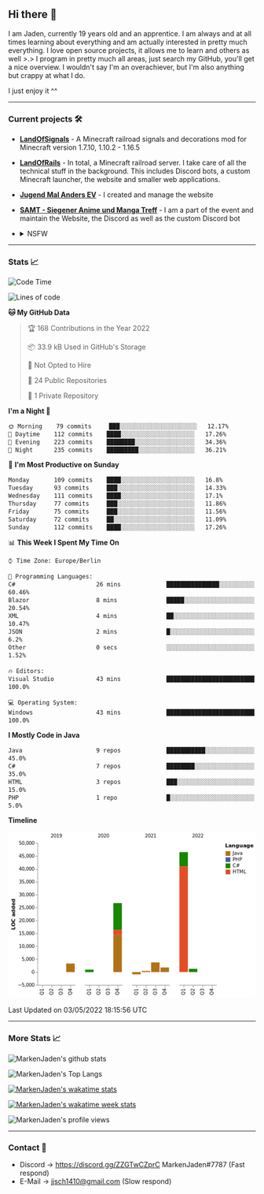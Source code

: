 ## Hi there 👋
I am Jaden, currently 19 years old and an apprentice. I am always and at all times learning about everything and am actually interested in pretty much everything. I love open source projects, it allows me to learn and others as well >.>
I program in pretty much all areas, just search my GitHub, you'll get a nice overview.
I wouldn't say I'm an overachiever, but I'm also anything but crappy at what I do.

I just enjoy it ^^

---

### Current projects 🛠

* [**LandOfSignals**](https://github.com/LandOfRails/LandOfSignals) - A Minecraft railroad signals and decorations mod for Minecraft version 1.7.10, 1.10.2 - 1.16.5
* [**LandOfRails**](https://github.com/LandOfRails) - In total, a Minecraft railroad server. I take care of all the technical stuff in the background. This includes Discord bots, a custom Minecraft launcher, the website and smaller web applications.
* [**Jugend Mal Anders EV**](https://jugendmalanders.de/) - I created and manage the website
* [**SAMT - Siegener Anime und Manga Treff**](https://github.com/Siegener-Anime-und-Manga-Treff-SAMT) - I am a part of the event and maintain the Website, the Discord as well as the custom Discord bot
* <details> 
  <summary>NSFW</summary>
  
  [**Nekos**](https://github.com/MarkenJaden/Nekos) - Website providing you with random lewd neko pics
  
</details>

---

### Stats 📈

<!--START_SECTION:waka-->
![Code Time](http://img.shields.io/badge/Code%20Time-714%20hrs%2041%20mins-blue)

![Lines of code](https://img.shields.io/badge/From%20Hello%20World%20I%27ve%20Written-84%20Thousand%20lines%20of%20code-blue)

**🐱 My GitHub Data** 

> 🏆 168 Contributions in the Year 2022
 > 
> 📦 33.9 kB Used in GitHub's Storage 
 > 
> 🚫 Not Opted to Hire
 > 
> 📜 24 Public Repositories 
 > 
> 🔑 1 Private Repository 
 > 
**I'm a Night 🦉** 

```text
🌞 Morning    79 commits     ███░░░░░░░░░░░░░░░░░░░░░░   12.17% 
🌆 Daytime    112 commits    ████░░░░░░░░░░░░░░░░░░░░░   17.26% 
🌃 Evening    223 commits    ████████░░░░░░░░░░░░░░░░░   34.36% 
🌙 Night      235 commits    █████████░░░░░░░░░░░░░░░░   36.21%

```
📅 **I'm Most Productive on Sunday** 

```text
Monday       109 commits    ████░░░░░░░░░░░░░░░░░░░░░   16.8% 
Tuesday      93 commits     ███░░░░░░░░░░░░░░░░░░░░░░   14.33% 
Wednesday    111 commits    ████░░░░░░░░░░░░░░░░░░░░░   17.1% 
Thursday     77 commits     ███░░░░░░░░░░░░░░░░░░░░░░   11.86% 
Friday       75 commits     ███░░░░░░░░░░░░░░░░░░░░░░   11.56% 
Saturday     72 commits     ██░░░░░░░░░░░░░░░░░░░░░░░   11.09% 
Sunday       112 commits    ████░░░░░░░░░░░░░░░░░░░░░   17.26%

```


📊 **This Week I Spent My Time On** 

```text
⌚︎ Time Zone: Europe/Berlin

💬 Programming Languages: 
C#                       26 mins             ███████████████░░░░░░░░░░   60.46% 
Blazor                   8 mins              █████░░░░░░░░░░░░░░░░░░░░   20.54% 
XML                      4 mins              ██░░░░░░░░░░░░░░░░░░░░░░░   10.47% 
JSON                     2 mins              █░░░░░░░░░░░░░░░░░░░░░░░░   6.2% 
Other                    0 secs              ░░░░░░░░░░░░░░░░░░░░░░░░░   1.52%

🔥 Editors: 
Visual Studio            43 mins             █████████████████████████   100.0%

💻 Operating System: 
Windows                  43 mins             █████████████████████████   100.0%

```

**I Mostly Code in Java** 

```text
Java                     9 repos             ███████████░░░░░░░░░░░░░░   45.0% 
C#                       7 repos             ████████░░░░░░░░░░░░░░░░░   35.0% 
HTML                     3 repos             ███░░░░░░░░░░░░░░░░░░░░░░   15.0% 
PHP                      1 repo              █░░░░░░░░░░░░░░░░░░░░░░░░   5.0%

```


**Timeline**

![Chart not found](https://raw.githubusercontent.com/MarkenJaden/MarkenJaden/main/charts/bar_graph.png) 


 Last Updated on 03/05/2022 18:15:56 UTC
<!--END_SECTION:waka-->

---

### More Stats 📈

![MarkenJaden's github stats](https://github-readme-stats.vercel.app/api?username=MarkenJaden&count_private=true&show_icons=true&theme=radical)

![MarkenJaden's Top Langs](https://github-readme-stats.vercel.app/api/top-langs/?username=MarkenJaden&theme=radical)

[![MarkenJaden's wakatime stats](https://github-readme-stats.vercel.app/api/wakatime?username=MarkenJaden&theme=radical)](https://wakatime.com/@17f322c9-222a-48b4-9e15-983c41f7aed4)

[![MarkenJaden's wakatime week stats](https://wakatime.com/badge/user/17f322c9-222a-48b4-9e15-983c41f7aed4.svg)](https://wakatime.com/@17f322c9-222a-48b4-9e15-983c41f7aed4)

<!--[![MarkenJaden's Codewars stats](https://www.codewars.com/users/MarkenJaden/badges/large)](https://www.codewars.com/users/MarkenJaden)-->

![MarkenJaden's profile views](https://komarev.com/ghpvc/?username=MarkenJaden)

---

### Contact 💌

* Discord -> https://discord.gg/ZZGTwCZprC MarkenJaden#7787 (Fast respond)
* E-Mail -> jjsch1410@gmail.com (Slow respond)



<!--
**MarkenJaden/MarkenJaden** is a ✨ _special_ ✨ repository because its `README.md` (this file) appears on your GitHub profile.

Here are some ideas to get you started:

- 🔭 I’m currently working on ...
- 🌱 I’m currently learning ...
- 👯 I’m looking to collaborate on ...
- 🤔 I’m looking for help with ...
- 💬 Ask me about ...
- 📫 How to reach me: ...
- 😄 Pronouns: ...
- ⚡ Fun fact: ...
-->
